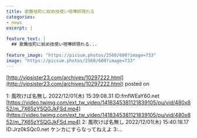 ```yaml
---
title: 歌舞伎町に絞め技使い喧嘩師現れる
categories:
- news
excerpt: |
  
feature_text: |
  ## 歌舞伎町に絞め技使い喧嘩師現れる...
  
feature_image: "https://picsum.photos/2560/600?image=733"
image: "https://picsum.photos/2560/600?image=733"
---
```


[http://vipsister23.com/archives/10297222.html](http://vipsister23.com/archives/10297222.html)
posted on 

<!--more-->

1: 風吹けば名無し 2022/12/01(木) 15:39:08.31 ID:fmfWEaY60.net [https://video.twimg.com/ext_tw_video/1418345381121839105/pu/vid/480x852/m_7X65zYSQGJkFSd.mp4](https://video.twimg.com/ext_tw_video/1418345381121839105/pu/vid/480x852/m_7X65zYSQGJkFSd.mp4) 2: 風吹けば名無し 2022/12/01(木) 15:40:18.17 ID:Jrz0kSQc0.net ケンカにすらなってねえよ 3:...
